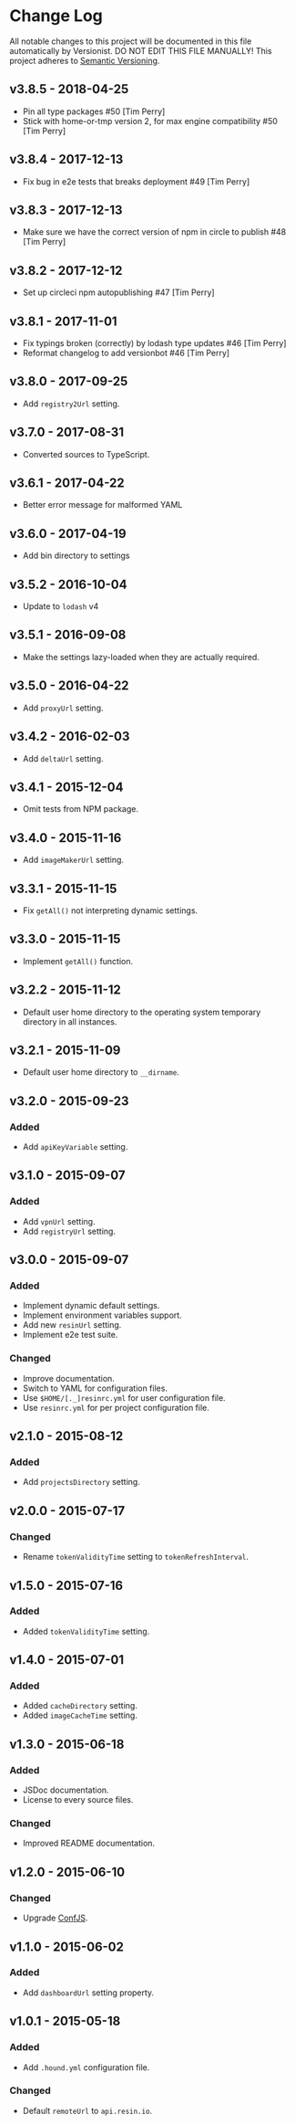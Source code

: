 # Change Log

All notable changes to this project will be documented in this file
automatically by Versionist. DO NOT EDIT THIS FILE MANUALLY!
This project adheres to [Semantic Versioning](http://semver.org/).

## v3.8.5 - 2018-04-25

* Pin all type packages #50 [Tim Perry]
* Stick with home-or-tmp version 2, for max engine compatibility #50 [Tim Perry]

## v3.8.4 - 2017-12-13

* Fix bug in e2e tests that breaks deployment #49 [Tim Perry]

## v3.8.3 - 2017-12-13

* Make sure we have the correct version of npm in circle to publish #48 [Tim Perry]

## v3.8.2 - 2017-12-12

* Set up circleci npm autopublishing #47 [Tim Perry]

## v3.8.1 - 2017-11-01

* Fix typings broken (correctly) by lodash type updates #46 [Tim Perry]
* Reformat changelog to add versionbot #46 [Tim Perry]

## v3.8.0 - 2017-09-25

- Add `registry2Url` setting.

## v3.7.0 - 2017-08-31

- Converted sources to TypeScript.

## v3.6.1 - 2017-04-22

- Better error message for malformed YAML


## v3.6.0 - 2017-04-19

- Add bin directory to settings

## v3.5.2 - 2016-10-04

- Update to `lodash` v4

## v3.5.1 - 2016-09-08

- Make the settings lazy-loaded when they are actually required.

## v3.5.0 - 2016-04-22

- Add `proxyUrl` setting.

## v3.4.2 - 2016-02-03

- Add `deltaUrl` setting.

## v3.4.1 - 2015-12-04

- Omit tests from NPM package.

## v3.4.0 - 2015-11-16

- Add `imageMakerUrl` setting.

## v3.3.1 - 2015-11-15

- Fix `getAll()` not interpreting dynamic settings.

## v3.3.0 - 2015-11-15

- Implement `getAll()` function.

## v3.2.2 - 2015-11-12

- Default user home directory to the operating system temporary directory in all instances.

## v3.2.1 - 2015-11-09

- Default user home directory to `__dirname`.

## v3.2.0 - 2015-09-23

### Added

- Add `apiKeyVariable` setting.

## v3.1.0 - 2015-09-07

### Added

- Add `vpnUrl` setting.
- Add `registryUrl` setting.

## v3.0.0 - 2015-09-07

### Added

- Implement dynamic default settings.
- Implement environment variables support.
- Add new `resinUrl` setting.
- Implement e2e test suite.

### Changed

- Improve documentation.
- Switch to YAML for configuration files.
- Use `$HOME/[._]resinrc.yml` for user configuration file.
- Use `resinrc.yml` for per project configuration file.

## v2.1.0 - 2015-08-12

### Added

- Add `projectsDirectory` setting.

## v2.0.0 - 2015-07-17

### Changed

- Rename `tokenValidityTime` setting to `tokenRefreshInterval`.

## v1.5.0 - 2015-07-16

### Added

- Added `tokenValidityTime` setting.

## v1.4.0 - 2015-07-01

### Added

- Added `cacheDirectory` setting.
- Added `imageCacheTime` setting.

## v1.3.0 - 2015-06-18

### Added

- JSDoc documentation.
- License to every source files.

### Changed

- Improved README documentation.

## v1.2.0 - 2015-06-10

### Changed

- Upgrade [ConfJS](https://github.com/resin-io/conf.js).

## v1.1.0 - 2015-06-02

### Added

- Add `dashboardUrl` setting property.

## v1.0.1 - 2015-05-18

### Added

- Add `.hound.yml` configuration file.

### Changed

- Default `remoteUrl` to `api.resin.io`.
